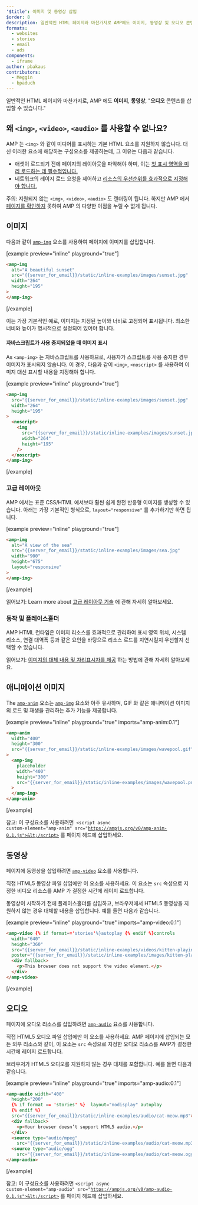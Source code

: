 ```yaml
---
'$title': 이미지 및 동영상 삽입
$order: 8
description: 일반적인 HTML 페이지와 마찬가지로 AMP에도 이미지, 동영상 및 오디오 콘텐츠를 삽입할 수 있습니다. AMP 요소의 차이점과 페이지에 해당 요소를 삽입하는 방법을 알아보세요.
formats:
  - websites
  - stories
  - email
  - ads
components:
  - iframe
author: pbakaus
contributors:
  - Meggin
  - bpaduch
---
```


일반적인 HTML 페이지와 마찬가지로, AMP 에도 **이미지**, **동영상**, "**오디오** 콘텐츠를 삽입할 수 있습니다."

## 왜 `<img>`, `<video>`, `<audio>` 를 사용할 수 없나요?

AMP 는 `<img>` 와 같이 미디어를 표시하는 기본 HTML 요소를 지원하지 않습니다. 대신 이러한 요소에 해당하는 구성요소를 제공하는데, 그 이유는 다음과 같습니다.

- 애셋이 로드되기 전에 페이지의 레이아웃을 파악해야 하며, 이는 [첫 표시 영역을 미리 로드하는 데 필수적입니다.](../../../../about/how-amp-works.html#size-all-resources-statically)
- 네트워크의 레이지 로드 요청을 제어하고 [리소스의 우선순위를 효과적으로 지정해야 합니다.](../../../../about/how-amp-works.html#prioritize-resource-loading)

주의: 지원되지 않는 <code>&lt;img></code>, <code>&lt;video></code>, <code>&lt;audio></code> 도 렌더링이 됩니다. 하지만 AMP 에서 <a href="../../../../documentation/guides-and-tutorials/learn/validation-workflow/validate_amp.md">페이지를 확인하지</a> 못하여 AMP 의 다양한 이점을 누릴 수 없게 됩니다.

## 이미지

다음과 같이 [`amp-img`](../../../../documentation/components/reference/amp-img.md) 요소를 사용하여 페이지에 이미지를 삽입합니다.

[example preview="inline" playground="true"]

```html
<amp-img
  alt="A beautiful sunset"
  src="{{server_for_email}}/static/inline-examples/images/sunset.jpg"
  width="264"
  height="195"
>
</amp-img>
```

[/example]

이는 가장 기본적인 예로, 이미지는 지정된 높이와 너비로 고정되어 표시됩니다. 최소한 너비와 높이가 명시적으로 설정되어 있어야 합니다.

#### 자바스크립트가 사용 중지되었을 때 이미지 표시

As `<amp-img>` 는 자바스크립트를 사용하므로, 사용자가 스크립트를 사용 중지한 경우 이미지가 표시되지 않습니다. 이 경우, 다음과 같이 `<img>`, `<noscript>` 를 사용하여 이미지 대신 표시할 내용을 지정해야 합니다.

[example preview="inline" playground="true"]

```html
<amp-img
  src="{{server_for_email}}/static/inline-examples/images/sunset.jpg"
  width="264"
  height="195"
>
  <noscript>
    <img
      src="{{server_for_email}}/static/inline-examples/images/sunset.jpg"
      width="264"
      height="195"
    />
  </noscript>
</amp-img>
```

[/example]

### 고급 레이아웃

AMP 에서는 표준 CSS/HTML 에서보다 훨씬 쉽게 완전 반응형 이미지를 생성할 수 있습니다. 아래는 가장 기본적인 형식으로, `layout="responsive"` 를 추가하기만 하면 됩니다.

[example preview="inline" playground="true"]

```html
<amp-img
  alt="A view of the sea"
  src="{{server_for_email}}/static/inline-examples/images/sea.jpg"
  width="900"
  height="675"
  layout="responsive"
>
</amp-img>
```

[/example]

읽어보기: Learn more about [고급 레이아웃 기술](../../../../documentation/guides-and-tutorials/develop/style_and_layout/control_layout.md) 에 관해 자세히 알아보세요.

### 동작 및 플레이스홀더

AMP HTML 런타임은 이미지 리소스를 효과적으로 관리하여 표시 영역 위치, 시스템 리소스, 연결 대역폭 등과 같은 요인을 바탕으로 리소스 로드를 지연시킬지 우선할지 선택할 수 있습니다.

읽어보기: [이미지의 대체 내용 및 자리표시자를 제공](../../../../documentation/guides-and-tutorials/develop/style_and_layout/placeholders.md) 하는 방법에 관해 자세히 알아보세요.

## 애니메이션 이미지

The [`amp-anim`](../../../../documentation/components/reference/amp-anim.md) 요소는 [`amp-img`](../../../../documentation/components/reference/amp-img.md) 요소와 아주 유사하며, GIF 와 같은 애니메이션 이미지의 로드 및 재생을 관리하는 추가 기능을 제공합니다.

[example preview="inline" playground="true" imports="amp-anim:0.1"]

```html
<amp-anim
  width="400"
  height="300"
  src="{{server_for_email}}/static/inline-examples/images/wavepool.gif"
>
  <amp-img
    placeholder
    width="400"
    height="300"
    src="{{server_for_email}}/static/inline-examples/images/wavepool.png"
  >
  </amp-img>
</amp-anim>
```

[/example]

참고: 이 구성요소를 사용하려면<code> &lt;script async custom-element="amp-anim" src="https://ampjs.org/v0/amp-anim-0.1.js">&lt;/script></code> 를 페이지 헤드에 삽입하세요.

## 동영상

페이지에 동영상을 삽입하려면 [`amp-video`](../../../../documentation/components/reference/amp-video.md) 요소를 사용합니다.

직접 HTML5 동영상 파일 삽입에만 이 요소를 사용하세요. 이 요소는 `src` 속성으로 지정한 비디오 리소스를 AMP 가 결정한 시간에 레이지 로드합니다.

동영상이 시작하기 전에 플레이스홀더를 삽입하고, 브라우저에서 HTML5 동영상을 지원하지 않는 경우 대체할 내용을 삽입합니다. 예를 들면 다음과 같습니다.

[example preview="inline" playground="true" imports="amp-video:0.1"]

```html
<amp-video {% if format=='stories'%}autoplay {% endif %}controls
  width="640"
  height="360"
  src="{{server_for_email}}/static/inline-examples/videos/kitten-playing.mp4"
  poster="{{server_for_email}}/static/inline-examples/images/kitten-playing.png">
  <div fallback>
    <p>This browser does not support the video element.</p>
  </div>
</amp-video>
```

[/example]

## 오디오

페이지에 오디오 리소스를 삽입하려면 [`amp-audio`](../../../../documentation/components/reference/amp-audio.md) 요소를 사용합니다.

직접 HTML5 오디오 파일 삽입에만 이 요소를 사용하세요. AMP 페이지에 삽입되는 모든 외부 리소스와 같이, 이 요소는 `src` 속성으로 지정한 오디오 리소스를 AMP가 결정한 시간에 레이지 로드합니다.

브라우저가 HTML5 오디오를 지원하지 않는 경우 대체를 포함합니다. 예를 들면 다음과 같습니다.

[example preview="inline" playground="true" imports="amp-audio:0.1"]

```html
<amp-audio width="400"
  height="200"
  {% if format == 'stories' %}  layout="nodisplay" autoplay
  {% endif %}
  src="{{server_for_email}}/static/inline-examples/audio/cat-meow.mp3">
  <div fallback>
    <p>Your browser doesn’t support HTML5 audio.</p>
  </div>
  <source type="audio/mpeg"
    src="{{server_for_email}}/static/inline-examples/audio/cat-meow.mp3">
  <source type="audio/ogg"
    src="{{server_for_email}}/static/inline-examples/audio/cat-meow.ogg">
</amp-audio>
```

[/example]

참고: 이 구성요소를 사용하려면 <code>&lt;script async custom-element="amp-audio" src="https://ampjs.org/v0/amp-audio-0.1.js">&lt;/script></code> 를 페이지 헤드에 삽입하세요.
